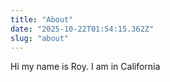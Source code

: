 ```yaml
---
title: "About"
date: "2025-10-22T01:54:15.362Z"
slug: "about"
---
```



Hi my name is Roy. I am in California

